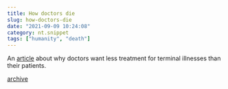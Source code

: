 ```yaml
---
title: How doctors die
slug: how-doctors-die
date: "2021-09-09 10:24:08"
category: nt.snippet
tags: ["humanity", "death"]
---
```


An [article](https://archive.cancerworld.net/featured/how-doctors-die/) about
why doctors want less treatment for terminal illnesses than their patients.

[archive](https://web.archive.org/web/20210909082612/https://archive.cancerworld.net/featured/how-doctors-die/)
